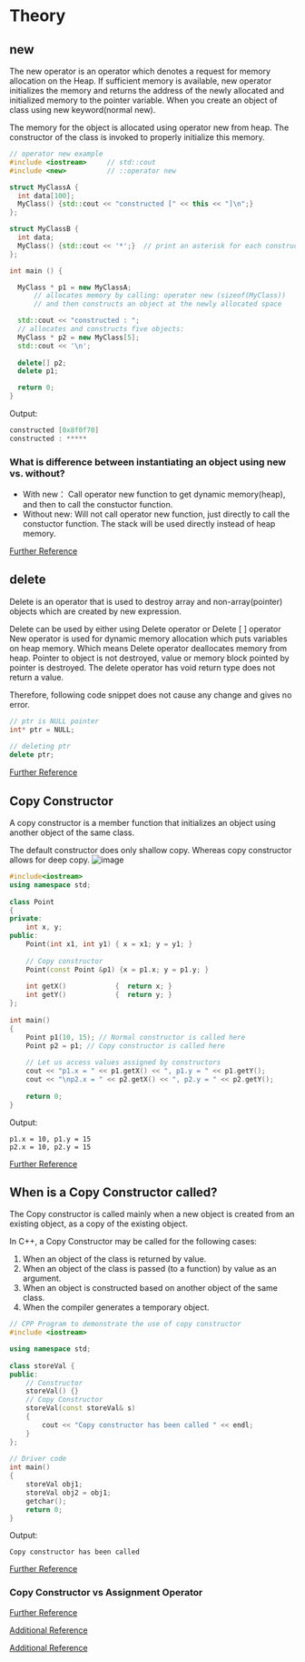 # Theory

## new
The new operator is an operator which denotes a request for memory allocation on the Heap. If sufficient memory is available, new operator initializes the memory and returns the address of the newly allocated and initialized memory to the pointer variable. When you create an object of class using new keyword(normal new).

The memory for the object is allocated using operator new from heap.
The constructor of the class is invoked to properly initialize this memory.

```c++
// operator new example
#include <iostream>     // std::cout
#include <new>          // ::operator new

struct MyClassA {
  int data[100];
  MyClass() {std::cout << "constructed [" << this << "]\n";}
};

struct MyClassB {
  int data;
  MyClass() {std::cout << '*';}  // print an asterisk for each construction
};

int main () {

  MyClass * p1 = new MyClassA;
      // allocates memory by calling: operator new (sizeof(MyClass))
      // and then constructs an object at the newly allocated space

  std::cout << "constructed : ";
  // allocates and constructs five objects:
  MyClass * p2 = new MyClass[5];
  std::cout << '\n';
  
  delete[] p2;
  delete p1;

  return 0;
}

```
Output:
```c++
constructed [0x8f0f70]
constructed : *****
```
### What is difference between instantiating an object using new vs. without?
- With new： Call operator new function to get dynamic memory(heap), and then to call the constuctor function.
- Without new: Will not call operator new function, just directly to call the constuctor function. The stack will be used directly instead of heap memory.

[Further Reference](https://stackoverflow.com/questions/3673998/what-is-difference-between-instantiating-an-object-using-new-vs-without#:~:text=Use%20new%EF%BC%9A%20Call%20operator%20new,directly%2C%20no%20use%20to%20malloc.)

## delete
Delete is an operator that is used to destroy array and non-array(pointer) objects which are created by new expression.
 

Delete can be used by either using Delete operator or Delete [ ] operator
New operator is used for dynamic memory allocation which puts variables on heap memory.
Which means Delete operator deallocates memory from heap.
Pointer to object is not destroyed, value or memory block pointed by pointer is destroyed.
The delete operator has void return type does not return a value.

Therefore, following code snippet does not cause any change and gives no error.
```c++
// ptr is NULL pointer
int* ptr = NULL;
 
// deleting ptr
delete ptr;
```
[Further Reference](https://www.geeksforgeeks.org/delete-in-c/)

## Copy Constructor
A copy constructor is a member function that initializes an object using another object of the same class.

The default constructor does only shallow copy. Whereas copy constructor allows for deep copy.
![image](https://user-images.githubusercontent.com/45400093/166435502-8f136627-0f86-48df-be76-b4feb5e48177.png)

```c++
#include<iostream>
using namespace std;
 
class Point
{
private:
    int x, y;
public:
    Point(int x1, int y1) { x = x1; y = y1; }
 
    // Copy constructor
    Point(const Point &p1) {x = p1.x; y = p1.y; }
 
    int getX()            {  return x; }
    int getY()            {  return y; }
};
 
int main()
{
    Point p1(10, 15); // Normal constructor is called here
    Point p2 = p1; // Copy constructor is called here
 
    // Let us access values assigned by constructors
    cout << "p1.x = " << p1.getX() << ", p1.y = " << p1.getY();
    cout << "\np2.x = " << p2.getX() << ", p2.y = " << p2.getY();
 
    return 0;
}
```
Output:
```
p1.x = 10, p1.y = 15
p2.x = 10, p2.y = 15 
```
[Further Reference](https://www.geeksforgeeks.org/copy-constructor-in-cpp/)

## When is a Copy Constructor called?
The Copy constructor is called mainly when a new object is created from an existing object, as a copy of the existing object. 

In C++, a Copy Constructor may be called for the following cases: 

1) When an object of the class is returned by value. 
2) When an object of the class is passed (to a function) by value as an argument. 
3) When an object is constructed based on another object of the same class. 
4) When the compiler generates a temporary object.

```c++
// CPP Program to demonstrate the use of copy constructor
#include <iostream>

using namespace std;
  
class storeVal {
public:
    // Constructor
    storeVal() {}
    // Copy Constructor
    storeVal(const storeVal& s)
    {
        cout << "Copy constructor has been called " << endl;
    }
};
  
// Driver code
int main()
{
    storeVal obj1;
    storeVal obj2 = obj1;
    getchar();
    return 0;
}
```
Output:
```
Copy constructor has been called 
```

[Further Reference](https://www.geeksforgeeks.org/when-is-a-copy-constructor-called-in-cpp/)
### Copy Constructor vs Assignment Operator
[Further Reference](https://www.geeksforgeeks.org/copy-constructor-vs-assignment-operator-in-c/)

[Additional Reference](https://www.geeksforgeeks.org/copy-constructor-argument-const/)

[Additional Reference](https://www.geeksforgeeks.org/copy-elision-in-c/)
